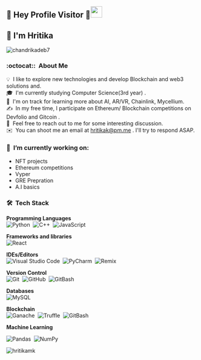 ## :rainbow: Hey Profile Visitor :eyes:<img src="https://raw.githubusercontent.com/iampavangandhi/iampavangandhi/master/gifs/Hi.gif" width="30px">


## :wave: I'm Hritika

<p align="left"> <img src="https://komarev.com/ghpvc/?username=chandrikadeb7&label=Profile%20views&color=0e75b6&style=flat" alt="chandrikadeb7" /> </p>

### :octocat:: &nbsp;About Me

💡 &nbsp;I like to explore new technologies and develop Blockchain and web3 solutions and.\
🎓 &nbsp;I'm currently studying Computer Science(3rd year) .\
🌱 &nbsp;I'm on track for learning more about AI, AR/VR, Chainlink, Mycellium.\
✍️ &nbsp;In my free time, I participate on Ethereum/ Blockchain competitions on Devfolio and Gitcoin .\
💬 &nbsp;Feel free to reach out to me for some interesting discussion.\
✉️ &nbsp;You can shoot me an email at hritikak@pm.me . I'll try to respond ASAP.



### 🔭 &nbsp;I’m currently working on:
  * NFT projects
  * Ethereum competitions
  * Vyper
  * GRE Prepration 
  * A.I basics


### 🛠 &nbsp;Tech Stack
__Programming Languages__ \
<img alt="Python" src="https://img.shields.io/badge/python-%2314354C.svg?style=for-the-badge&logo=python&logoColor=white"/>&nbsp;
<img alt="C++" src="https://img.shields.io/badge/c++-%2300599C.svg?style=for-the-badge&logo=c%2B%2B&logoColor=white"/>&nbsp;
<img alt="JavaScript" src="https://img.shields.io/badge/javascript-%23323330.svg?style=for-the-badge&logo=javascript&logoColor=%23F7DF1E"/>&nbsp;

__Frameworks and libraries__ \
<img alt="React" src="https://img.shields.io/badge/react-%2320232a.svg?style=for-the-badge&logo=react&logoColor=%2361DAFB"/>&nbsp;


__IDEs/Editors__ \
<img alt="Visual Studio Code" src="https://img.shields.io/badge/VisualStudioCode-0078d7.svg?style=for-the-badge&logo=visual-studio-code&logoColor=white"/>&nbsp;
<img alt="PyCharm" src="https://img.shields.io/badge/pycharm-143?style=for-the-badge&logo=pycharm&logoColor=black&color=black&labelColor=green"/>&nbsp;
<img alt="Remix" src="https://img.shields.io/badge/Remix-IDE-lightgrey/?style=for-the-badge"/>&nbsp;

__Version Control__ \
<img alt="Git" src="https://img.shields.io/badge/git-%23F05033.svg?style=for-the-badge&logo=git&logoColor=white"/>&nbsp;
<img alt="GitHub" src="https://img.shields.io/badge/github-%23121011.svg?style=for-the-badge&logo=github&logoColor=white"/>&nbsp;
<img alt="GitBash" src="https://img.shields.io/badge/-GitBash-blue/?style=for-the-badge&logo=appveyor"/>&nbsp;

__Databases__ \
<img alt="MySQL" src="https://img.shields.io/badge/mysql-%2300f.svg?style=for-the-badge&logo=mysql&logoColor=white"/>&nbsp;


__Blockchain__ \
<img alt="Ganache" src="https://img.shields.io/badge/-Ganache-yellow?style=for-the-badge"/>&nbsp;
<img alt="Truffle" src="https://img.shields.io/badge/-Truffle-critical?style=for-the-badge"/>&nbsp;
<img alt="GitBash" src="https://img.shields.io/badge/-GitBash-blue?style=for-the-badge"/>&nbsp;


__Machine Learning__ 

<img alt="Pandas" src="https://img.shields.io/badge/pandas-%23150458.svg?style=for-the-badge&logo=pandas&logoColor=white" />&nbsp;
<img alt="NumPy" src="https://img.shields.io/badge/numpy-%23013243.svg?style=for-the-badge&logo=numpy&logoColor=white" />&nbsp;

<p><img align="left" src="https://github-readme-stats.vercel.app/api?username=hritikamk&show_icons=true&locale=en" alt="hritikamk" /></p>
